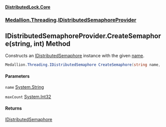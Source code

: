 #### [DistributedLock.Core](README.md 'README')
### [Medallion.Threading](Medallion.Threading.md 'Medallion.Threading').[IDistributedSemaphoreProvider](IDistributedSemaphoreProvider.md 'Medallion.Threading.IDistributedSemaphoreProvider')

## IDistributedSemaphoreProvider.CreateSemaphore(string, int) Method

Constructs an [IDistributedSemaphore](IDistributedSemaphore.md 'Medallion.Threading.IDistributedSemaphore') instance with the given [name](IDistributedSemaphoreProvider.CreateSemaphore.AA9FahTKczyqDQd0GIAGzQ.md#Medallion.Threading.IDistributedSemaphoreProvider.CreateSemaphore(string,int).name 'Medallion.Threading.IDistributedSemaphoreProvider.CreateSemaphore(string, int).name').

```csharp
Medallion.Threading.IDistributedSemaphore CreateSemaphore(string name, int maxCount);
```
#### Parameters

<a name='Medallion.Threading.IDistributedSemaphoreProvider.CreateSemaphore(string,int).name'></a>

`name` [System.String](https://docs.microsoft.com/en-us/dotnet/api/System.String 'System.String')

<a name='Medallion.Threading.IDistributedSemaphoreProvider.CreateSemaphore(string,int).maxCount'></a>

`maxCount` [System.Int32](https://docs.microsoft.com/en-us/dotnet/api/System.Int32 'System.Int32')

#### Returns
[IDistributedSemaphore](IDistributedSemaphore.md 'Medallion.Threading.IDistributedSemaphore')